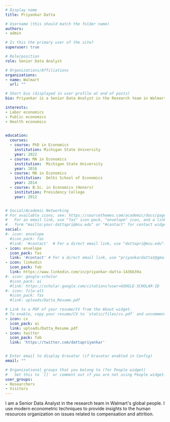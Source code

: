 ```yaml
---
# Display name
title: Priyankar Datta

# Username (this should match the folder name)
authors:
- admin

# Is this the primary user of the site?
superuser: true

# Role/position
role: Senior Data Analyst 

# Organizations/Affiliations
organizations:
- name: Walmart
  url: ""

# Short bio (displayed in user profile at end of posts)
bio: Priyankar is a Senior Data Analyst in the Research team in Walmart's global people. Priyankar's research interests are in Labor, Public, and Health economics. 

interests:
- Labor economics
- Public economics
- Health economics
 

education:
  courses:
  - course: PhD in Economics
    institution: Michigan State University
    year: 2022 
  - course: MA in Economics
    institution:  Michigan State University
    year: 2016
  - course: MA in Economics
    institution:  Delhi School of Economics
    year: 2014    
  - course: B.Sc. in Economics (Honors)
    institution: Presidency College
    year: 2012


# Social/Academic Networking
# For available icons, see: https://sourcethemes.com/academic/docs/page-builder/#icons
#   For an email link, use "fas" icon pack, "envelope" icon, and a link in the
#   form "mailto:your-dattapri@msu.edu" or "#contact" for contact widget.
social:
#- icon: envelope
  #icon_pack: fas
  #link: '#contact'  # For a direct email link, use "dattapri@msu.edu".
- icon: envelope
  icon_pack: fas
  link: '#contact' # For a direct email link, use "priyankardatta1@gmail.com".
- icon: linkedin
  icon_pack: fab
  link: https://www.linkedin.com/in/priyankar-datta-1436b39a
#- icon: google-scholar
  #icon_pack: ai
  #link: https://scholar.google.com/citations?user=GOOGLE-SCHOLAR-ID
#- icon: file-alt
  #icon_pack: fas
  #link: uploads/Datta_Resume.pdf

# Link to a PDF of your resume/CV from the About widget.
# To enable, copy your resume/CV to `static/files/cv.pdf` and uncomment the lines below.
- icon: cv
  icon_pack: ai
  link: uploads/Datta_Resume.pdf
- icon: twitter
  icon_pack: fab
  link: 'https://twitter.com/dattapriyankar'


# Enter email to display Gravatar (if Gravatar enabled in Config)
email: ""

# Organizational groups that you belong to (for People widget)
#   Set this to `[]` or comment out if you are not using People widget.
user_groups:
- Researchers
- Visitors
---
```


I am a Senior Data Analyst in the research team in Walmart's global people. I use modern econometric techniques to provide insights to the human resources organization on issues related to compensation and attrition.

